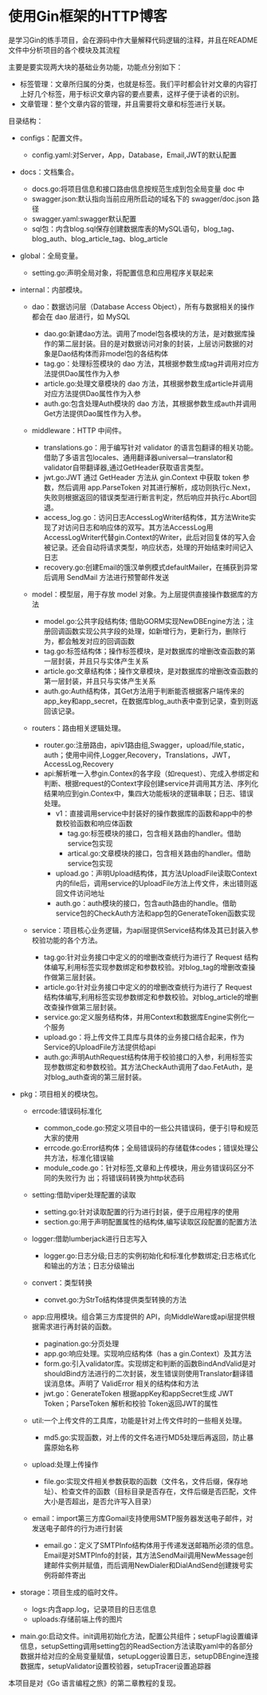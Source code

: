 # 使用Gin框架的HTTP博客

是学习Gin的练手项目，会在源码中作大量解释代码逻辑的注释，并且在README文件中分析项目的各个模块及其流程

主要是要实现两大块的基础业务功能，功能点分别如下：
 * 标签管理：文章所归属的分类，也就是标签。我们平时都会针对文章的内容打上好几个标签，用于标识文章内容的要点要素，这样子便于读者的识别。
 * 文章管理：整个文章内容的管理，并且需要将文章和标签进行关联。

  目录结构：
* configs：配置文件。
   * config.yaml:对Server，App，Database，Email,JWT的默认配置

* docs：文档集合。
   * docs.go:将项目信息和接口路由信息按规范生成到包全局变量 doc 中
   * swagger.json:默认指向当前应用所启动的域名下的 swagger/doc.json 路径
   * swagger.yaml:swagger默认配置
   * sql包：内含blog.sql保存创建数据库表的MySQL语句，blog_tag、blog_auth、blog_article_tag、blog_article

* global：全局变量。
   * setting.go:声明全局对象，将配置信息和应用程序关联起来


* internal：内部模块。
   * dao：数据访问层（Database Access Object），所有与数据相关的操作都会在 dao 层进行，如 MySQL
      * dao.go:新建dao方法。调用了model包各模块的方法，是对数据库操作的第二层封装。目的是对数据访问对象的封装，上层访问数据的对象是Dao结构体而非model包的各结构体
      * tag.go：处理标签模块的 dao 方法，其根据参数生成tag并调用对应方法提供Dao属性作为入参
      * article.go:处理文章模块的 dao 方法，其根据参数生成article并调用对应方法提供Dao属性作为入参
      * auth.go:包含处理Auth模块的 dao 方法，其根据参数生成auth并调用Get方法提供Dao属性作为入参。

   * middleware：HTTP 中间件。
      * translations.go：用于编写针对 validator 的语言包翻译的相关功能。借助了多语言包locales、通用翻译器universal—translator和validator自带翻译器,通过GetHeader获取语言类型。
      * jwt.go:JWT 通过 GetHeader 方法从 gin.Context 中获取 token 参数，然后调用 app.ParseToken 对其进行解析，成功则执行c.Next，失败则根据返回的错误类型进行断言判定，然后响应并执行c.Abort回退。
      * access_log.go：访问日志AccessLogWriter结构体，其方法Write实现了对访问日志和响应体的双写。其方法AccessLog用AccessLogWriter代替gin.Context的Writer，此后对回复体的写入会被记录。还会自动将请求类型，响应状态，处理的开始结束时间记入日志
      * recovery.go:创建Email的饿汉单例模式defaultMailer，在捕获到异常后调用 SendMail 方法进行预警邮件发送

   * model：模型层，用于存放 model 对象。为上层提供直接操作数据库的方法
      * model.go:公共字段结构体; 借助GORM实现NewDBEngine方法；注册回调函数实现公共字段的处理，如新增行为，更新行为，删除行为，都会触发对应的回调函数
      * tag.go:标签结构体；操作标签模块，是对数据库的增删改查函数的第一层封装，并且只与实体产生关系
      * article.go:文章结构体；操作文章模块，是对数据库的增删改查函数的第一层封装，并且只与实体产生关系
      * auth.go:Auth结构体，其Get方法用于判断能否根据客户端传来的app_key和app_secret，在数据库blog_auth表中查到记录，查到则返回该记录。

   * routers：路由相关逻辑处理。
      * router.go:注册路由，apiv1路由组,Swagger，upload/file,static，auth；使用中间件,Logger,Recovery，Translations，JWT，AccessLog,Recovery
      * api:解析唯一入参gin.Contex的各字段（如request）、完成入参绑定和判断、根据request的Context字段创建service并调用其方法、序列化结果响应到gin.Contex中，集四大功能板块的逻辑串联；日志、错误处理。
         * v1：直接调用service中封装好的操作数据库的函数和app中的参数校验函数和响应体函数
            * tag.go:标签模块的接口，包含相关路由的handler。借助service包实现
            * artical.go:文章模块的接口，包含相关路由的handler。借助service包实现
         * upload.go：声明Upload结构体，其方法UploadFile读取Context内的file后，调用service的UploadFile方法上传文件，未出错则返回文件访问地址
         * auth.go：auth模块的接口，包含auth路由的handle。借助service包的CheckAuth方法和app包的GenerateToken函数实现

   * service：项目核心业务逻辑，为api层提供Service结构体及其已封装入参校验功能的各个方法。
      * tag.go:针对业务接口中定义的的增删改查统行为进行了 Request 结构体编写,利用标签实现参数绑定和参数校验。对blog_tag的增删改查操作做第三层封装。
      * article.go:针对业务接口中定义的的增删改查统行为进行了 Request 结构体编写,利用标签实现参数绑定和参数校验。对blog_article的增删改查操作做第三层封装。
      * service.go:定义服务结构体，并用Context和数据库Engine实例化一个服务
      * upload.go：将上传文件工具库与具体的业务接口结合起来，作为Service的UploadFile方法提供给api
      * auth.go:声明AuthRequest结构体用于校验接口的入参，利用标签实现参数绑定和参数校验。其方法CheckAuth调用了dao.FetAuth，是对blog_auth查询的第三层封装。


 * pkg：项目相关的模块包。
    * errcode:错误码标准化
       * common_code.go:预定义项目中的一些公共错误码，便于引导和规范大家的使用
       * errcode.go:Error结构体；全局错误码的存储载体codes；错误处理公共方法，标准化错误输
       * module_code.go：针对标签,文章和上传模块，用业务错误码区分不同的失败行为
出；将错误码转换为http状态码

    * setting:借助viper处理配置的读取
       * setting.go:针对读取配置的行为进行封装，便于应用程序的使用
       * section.go:用于声明配置属性的结构体,编写读取区段配置的配置方法

    * logger:借助lumberjack进行日志写入
       * logger.go:日志分级;日志的实例初始化和标准化参数绑定;日志格式化和输出的方法；日志分级输出

    * convert：类型转换
       * convet.go:为StrTo结构体提供类型转换的方法

    * app:应用模块。组合第三方库提供的 API，向MiddleWare或api层提供根据需求进行再封装的函数。
       * pagination.go:分页处理
       * app.go:响应处理。实现响应结构体（has a gin.Context）及其方法
       * form.go:引入validator库。实现绑定和判断的函数BindAndValid是对shouldBind方法进行的二次封装，发生错误则使用Translator翻译错误消息体。声明了 ValidError 相关的结构体和方法
       * jwt.go：GenerateToken 根据appKey和appSecret生成 JWT Token；ParseToken 解析和校验 Token返回JWT的属性

    * util:一个上传文件的工具库，功能是针对上传文件时的一些相关处理。
       * md5.go:实现函数，对上传的文件名进行MD5处理后再返回，防止暴露原始名称

    * upload:处理上传操作
       * file.go:实现文件相关参数获取的函数（文件名，文件后缀，保存地址）、检查文件的函数（目标目录是否存在，文件后缀是否匹配，文件大小是否超出，是否允许写入目录）

    * email：import第三方库Gomail支持使用SMTP服务器发送电子邮件，对发送电子邮件的行为进行封装
       * email.go：定义了SMTPInfo结构体用于传递发送邮箱所必须的信息。Email是对SMTPInfo的封装，其方法SendMail调用NewMessage创建邮件实例并赋值，而后调用NewDialer和DialAndSend创建拨号实例将邮件寄出

 * storage：项目生成的临时文件。
    * logs:内含app.log，记录项目的日志信息
    * uploads:存储前端上传的图片

 * main.go:启动文件。init调用初始化方法，配置公共组件；setupFlag设置编译信息，setupSetting调用setting包的ReadSection方法读取yaml中的各部分数据并给对应的全局变量赋值，setupLogger设置日志，setupDBEngine连接数据库，setupValidator设置校验器，setupTracer设置追踪器




本项目是对《Go 语言编程之旅》的第二章教程的复现。
